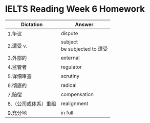 # **IELTS Reading Week 6 Homework**
| Dictation     | Answer     |
| ----------- | ----------- |
| 1.争议 | dispute |
| 2.遭受 v. | subject<br>be subjected to 遭受|
| 3.外部的 | external |
| 4.监管者 | regulator |
| 5.详细审查 | scrutiny |
| 6.彻底的 | radical |
| 7.赔偿 | compensation |
| 8.（公司或体系）重组 | realignment |
| 9.充分地 | in full |